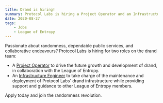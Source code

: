 ```yaml
---
title: Drand is hiring! 
summary: Protocol Labs is hiring a Project Operator and an Infrastructure Engineer to work on the drand team.
date: 2020-08-27
tags:
    - Jobs
    - League of Entropy
---
```


Passionate about randomness, dependable public services, and collaborative endeavours? Protocol Labs is hiring for two roles on the drand team:

* A [Project Operator](https://jobs.lever.co/protocol/bd07d44c-d818-46ca-9fe9-5e81ee926948) to drive the future growth and development of drand, in collaboration with the League of Entropy.
* An [Infrastructure Engineer](https://jobs.lever.co/protocol/827323c2-4c0f-492a-a38e-2c6ecb972624) to take charge of the maintenance and deployment of Protocol Labs' drand infrastructure while providing support and guidance to other League of Entropy members.

Apply today and join the randomness revolution.
